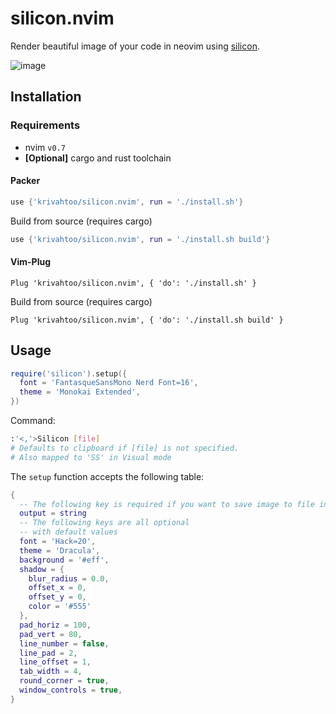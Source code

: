 # silicon.nvim

Render beautiful image of your code in neovim using [silicon](https://github.com/Aloxaf/silicon).

![image](https://user-images.githubusercontent.com/41364823/194313504-35f02cff-1e58-45b1-8951-eed8d172b622.png)


## Installation

### Requirements

- nvim `v0.7`
- **[Optional]** cargo and rust toolchain

#### Packer

```lua
use {'krivahtoo/silicon.nvim', run = './install.sh'}
```

Build from source (requires cargo)

```lua
use {'krivahtoo/silicon.nvim', run = './install.sh build'}
```

#### Vim-Plug

```vim
Plug 'krivahtoo/silicon.nvim', { 'do': './install.sh' }
```

Build from source (requires cargo)

```vim
Plug 'krivahtoo/silicon.nvim', { 'do': './install.sh build' }
```

## Usage

```lua
require('silicon').setup({
  font = 'FantasqueSansMono Nerd Font=16',
  theme = 'Monokai Extended',
})
```

Command:

```bash
:'<,'>Silicon [file]
# Defaults to clipboard if [file] is not specified.
# Also mapped to 'SS' in Visual mode
```


The `setup` function accepts the following table:

```lua
{
  -- The following key is required if you want to save image to file instead of clipboard
  output = string
  -- The following keys are all optional
  -- with default values
  font = 'Hack=20',
  theme = 'Dracula',
  background = '#eff',
  shadow = {
    blur_radius = 0.0,
    offset_x = 0,
    offset_y = 0,
    color = '#555'
  },
  pad_horiz = 100,
  pad_vert = 80,
  line_number = false,
  line_pad = 2,
  line_offset = 1,
  tab_width = 4,
  round_corner = true,
  window_controls = true,
}
```

